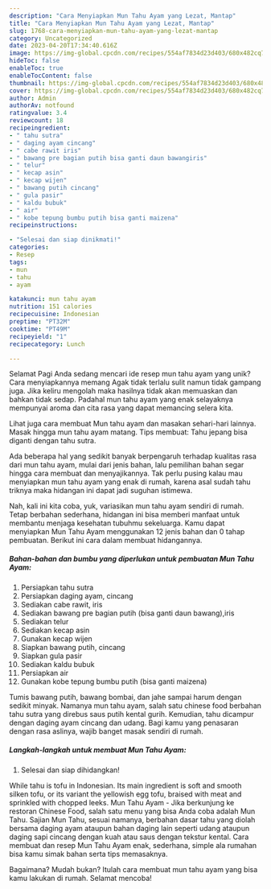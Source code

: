 ```yaml
---
description: "Cara Menyiapkan Mun Tahu Ayam yang Lezat, Mantap"
title: "Cara Menyiapkan Mun Tahu Ayam yang Lezat, Mantap"
slug: 1768-cara-menyiapkan-mun-tahu-ayam-yang-lezat-mantap
category: Uncategorized
date: 2023-04-20T17:34:40.616Z
image: https://img-global.cpcdn.com/recipes/554af7834d23d403/680x482cq70/mun-tahu-ayam-foto-resep-utama.jpg
hideToc: false
enableToc: true
enableTocContent: false
thumbnail: https://img-global.cpcdn.com/recipes/554af7834d23d403/680x482cq70/mun-tahu-ayam-foto-resep-utama.jpg
cover: https://img-global.cpcdn.com/recipes/554af7834d23d403/680x482cq70/mun-tahu-ayam-foto-resep-utama.jpg
author: Admin
authorAv: notfound
ratingvalue: 3.4
reviewcount: 18
recipeingredient:
- " tahu sutra"
- " daging ayam cincang"
- " cabe rawit iris"
- " bawang pre bagian putih bisa ganti daun bawangiris"
- " telur"
- " kecap asin"
- " kecap wijen"
- " bawang putih cincang"
- " gula pasir"
- " kaldu bubuk"
- " air"
- " kobe tepung bumbu putih bisa ganti maizena"
recipeinstructions:

- "Selesai dan siap dinikmati!"
categories:
- Resep
tags:
- mun
- tahu
- ayam

katakunci: mun tahu ayam 
nutrition: 151 calories
recipecuisine: Indonesian
preptime: "PT32M"
cooktime: "PT49M"
recipeyield: "1"
recipecategory: Lunch

---
```



Selamat Pagi Anda sedang mencari ide resep mun tahu ayam yang unik? Cara menyiapkannya memang Agak tidak terlalu sulit namun tidak gampang juga. Jika keliru mengolah maka hasilnya tidak akan memuaskan dan bahkan tidak sedap. Padahal mun tahu ayam yang enak selayaknya mempunyai aroma dan cita rasa yang dapat memancing selera kita.


Lihat juga cara membuat Mun tahu ayam dan masakan sehari-hari lainnya. Masak hingga mun tahu ayam matang. Tips membuat: Tahu jepang bisa diganti dengan tahu sutra.

Ada beberapa hal yang sedikit banyak berpengaruh terhadap kualitas rasa dari mun tahu ayam, mulai dari jenis bahan, lalu pemilihan bahan segar hingga cara membuat dan menyajikannya. Tak perlu pusing kalau mau menyiapkan mun tahu ayam yang enak di rumah, karena asal sudah tahu triknya maka hidangan ini dapat jadi suguhan istimewa.


Nah, kali ini kita coba, yuk, variasikan mun tahu ayam sendiri di rumah. Tetap berbahan sederhana, hidangan ini bisa memberi manfaat untuk membantu menjaga kesehatan tubuhmu sekeluarga. Kamu dapat menyiapkan Mun Tahu Ayam menggunakan 12 jenis bahan dan 0 tahap pembuatan. Berikut ini cara dalam membuat hidangannya.

<!--inarticleads1-->

##### Bahan-bahan dan bumbu yang diperlukan untuk pembuatan Mun Tahu Ayam:

1. Persiapkan  tahu sutra
1. Persiapkan  daging ayam, cincang
1. Sediakan  cabe rawit, iris
1. Sediakan  bawang pre bagian putih (bisa ganti daun bawang),iris
1. Sediakan  telur
1. Sediakan  kecap asin
1. Gunakan  kecap wijen
1. Siapkan  bawang putih, cincang
1. Siapkan  gula pasir
1. Sediakan  kaldu bubuk
1. Persiapkan  air
1. Gunakan  kobe tepung bumbu putih (bisa ganti maizena)


Tumis bawang putih, bawang bombai, dan jahe sampai harum dengan sedikit minyak. Namanya mun tahu ayam, salah satu chinese food berbahan tahu sutra yang direbus saus putih kental gurih. Kemudian, tahu dicampur dengan daging ayam cincang dan udang. Bagi kamu yang penasaran dengan rasa aslinya, wajib banget masak sendiri di rumah. 

<!--inarticleads2-->

##### Langkah-langkah untuk membuat Mun Tahu Ayam:


1. Selesai dan siap dihidangkan!

While tahu is tofu in Indonesian. Its main ingredient is soft and smooth silken tofu, or its variant the yellowish egg tofu, braised with meat and sprinkled with chopped leeks. Mun Tahu Ayam - Jika berkunjung ke restoran Chinese Food, salah satu menu yang bisa Anda coba adalah Mun Tahu. Sajian Mun Tahu, sesuai namanya, berbahan dasar tahu yang diolah bersama daging ayam ataupun bahan daging lain seperti udang ataupun daging sapi cincang dengan kuah atau saus dengan tekstur kental. Cara membuat dan resep Mun Tahu Ayam enak, sederhana, simple ala rumahan bisa kamu simak bahan serta tips memasaknya. 

Bagaimana? Mudah bukan? Itulah cara membuat mun tahu ayam yang bisa kamu lakukan di rumah. Selamat mencoba!

